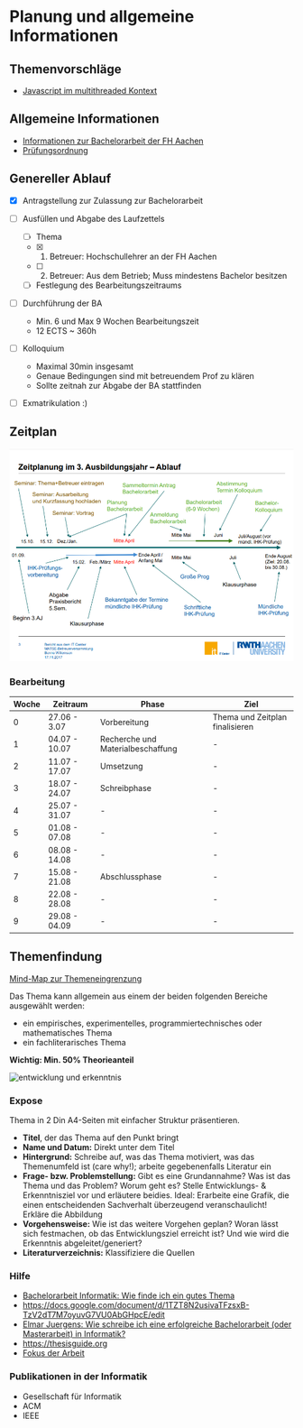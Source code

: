 # Planung und allgemeine Informationen

## Themenvorschläge
- [Javascript im multithreaded Kontext](js-multithreading)

## Allgemeine Informationen
- [Informationen zur Bachelorarbeit der FH Aachen](https://www.fh-aachen.de/studium/angewandte-mathematik-und-informatik-bsc/fuer-studierende/bachelorarbeit)
- [Prüfungsordnung](https://www.fh-aachen.de/downloads/fh-mitteilungen/pruefungsordnungen/medizintechnik-und-technomathematik/bachelor/angewandte-mathematik-und-informatik-abws0809-bisws1718?did=4235&download=2018_136_PO_B_AngewMatheInf_lf_StBabWS1819.pdf&no_cache=1&cHash=5aa2bcc1f6ea9de868cd4601774bdc91)

## Genereller Ablauf

- [x] Antragstellung zur Zulassung zur Bachelorarbeit
- [ ] Ausfüllen und Abgabe des Laufzettels
  - [ ] Thema
  - [x] 1. Betreuer: Hochschullehrer an der FH Aachen
  - [ ] 2. Betreuer: Aus dem Betrieb; Muss mindestens Bachelor besitzen
  - [ ] Festlegung des Bearbeitungszeitraums
- [ ] Durchführung der BA
  - Min. 6 und Max 9 Wochen Bearbeitungszeit
  - 12 ECTS ~ 360h
- [ ] Kolloquium
  - Maximal 30min insgesamt
  - Genaue Bedingungen sind mit betreuendem Prof zu klären
  - Sollte zeitnah zur Abgabe der BA stattfinden
- [ ] Exmatrikulation :)


## Zeitplan

<p align="center">
  <img src="pic/ablauf-drittes-aj.png">
</p>

### Bearbeitung

| Woche | Zeitraum      | Phase                             | Ziel                            |
| ----- | ------------- | --------------------------------- | ------------------------------- |
| 0     | 27.06 - 3.07  | Vorbereitung                      | Thema und Zeitplan finalisieren |
| 1     | 04.07 - 10.07 | Recherche und Materialbeschaffung | -                               |
| 2     | 11.07 - 17.07 | Umsetzung                         | -                               |
| 3     | 18.07 - 24.07 | Schreibphase                      | -                               |
| 4     | 25.07 - 31.07 | -                                 | -                               |
| 5     | 01.08 - 07.08 | -                                 | -                               |
| 6     | 08.08 - 14.08 | -                                 | -                               |
| 7     | 15.08 - 21.08 | Abschlussphase                    | -                               |
| 8     | 22.08 - 28.08 | -                                 | -                               |
| 9     | 29.08 - 04.09 | -                                 | -                               |
 
## Themenfindung
[Mind-Map zur Themeneingrenzung](https://www.mindmeister.com/map/2253267920)  

Das Thema kann allgemein aus einem der beiden folgenden Bereiche ausgewählt werden:

- ein empirisches, experimentelles, programmiertechnisches oder mathematisches Thema
- ein fachliterarisches Thema

**Wichtig: Min. 50% Theorieanteil**

![entwicklung und erkenntnis](https://user-images.githubusercontent.com/56894536/163171275-bc8c9297-647c-4958-b29e-17d1137d76d2.png)


### Expose
Thema in 2 Din A4-Seiten mit einfacher Struktur präsentieren.
- **Titel**, der das Thema auf den Punkt bringt
- **Name und Datum:** Direkt unter dem Titel
- **Hintergrund:** Schreibe auf, was das Thema motiviert, was das Themenumfeld ist (care why!); arbeite gegebenenfalls Literatur ein
- **Frage- bzw. Problemstellung:** Gibt es eine Grundannahme? Was ist das Thema und das Problem? Worum geht es? Stelle Entwicklungs- & Erkenntnisziel vor und erläutere beidies. Ideal: Erarbeite eine Grafik, die einen entscheidenden Sachverhalt überzeugend veranschaulicht! Erkläre die Abbildung
- **Vorgehensweise:** Wie ist das weitere Vorgehen geplan? Woran lässt sich festmachen, ob das Entwicklungsziel erreicht ist? Und wie wird die Erkenntnis abgeleitet/generiert?
- **Literaturverzeichnis:** Klassifiziere die Quellen


### Hilfe
- [Bachelorarbeit Informatik: Wie finde ich ein gutes Thema](https://www.youtube.com/watch?v=CEJfGRxKt5Q)
- https://docs.google.com/document/d/1TZT8N2usivaTFzsxB-TzV2dT7M7oyuvG7VU0AbGHpcE/edit
- [Elmar Juergens: Wie schreibe ich eine erfolgreiche Bachelorarbeit (oder Masterarbeit) in Informatik?](https://www.youtube.com/watch?v=wV0QURyJ0f8)
- https://thesisguide.org
- [Fokus der Arbeit](https://anchor.fm/dominikusherzberg/episodes/WAI-Der-Fokus-Ihrer-Bachelorarbeit-Entwicklung-oder-Erkenntnis--Oder-beides-enaio5/a-a41668e)


### Publikationen in der Informatik
- Gesellschaft für Informatik
- ACM
- IEEE
